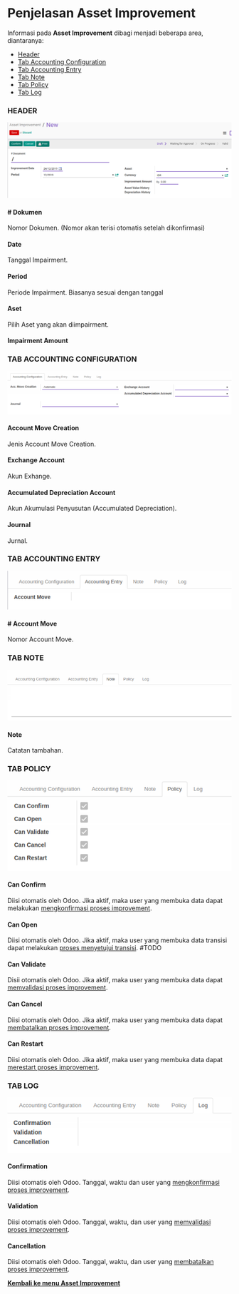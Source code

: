 # Penjelasan Asset Improvement

Informasi pada **Asset Improvement** dibagi menjadi beberapa area, diantaranya:
* [Header](#bagian-header)
* [Tab Accounting Configuration](#tab-accounting-configuration)
* [Tab Accounting Entry](#tab-accounting-entry)
* [Tab Note](#tab-note)
* [Tab Policy](#tab-policy)
* [Tab Log](#tab-log)

### <a name="bagian-header">HEADER</a>

![](../../img/asset-improvement/header.png)

#### <a name="field-dokumen"># Dokumen</a>

Nomor Dokumen.
(Nomor akan terisi otomatis setelah dikonfirmasi)

#### <a name="field-date">Date</a>

Tanggal Impairment.

#### <a name="field-period">Period</a>

Periode Impairment.
Biasanya sesuai dengan tanggal

#### <a name="field-aset">Aset</a>

Pilih Aset yang akan diimpairment.

#### <a name="field-impairment-amount">Impairment Amount</a>

### <a name="tab-accounting">TAB ACCOUNTING CONFIGURATION</a>

![](../../img/asset-improvement/tab-accounting-configuration.png)

#### <a name="field-account-move-creation">Account Move Creation</a>

Jenis Account Move Creation.

#### <a name="field-exchange-account">Exchange Account</a>

Akun Exhange.

#### <a name="field-accumulated-depreciation-account">Accumulated Depreciation Account</a>

Akun Akumulasi Penyusutan (Accumulated Depreciation).

#### <a name="field-journal">Journal</a>

Jurnal.

### <a name="tab-accounting">TAB ACCOUNTING ENTRY</a>

![](../../img/asset-improvement/tab-accounting-entry.png)

#### <a name="field-account-move"># Account Move</a>

Nomor Account Move.

### <a name="tab-note">TAB NOTE</a>

![](../../img/asset-improvement/tab-note.png)

#### <a name="field-note">Note</a>

Catatan tambahan.

### <a name="tab-policy">TAB POLICY</a>

![](../../img/asset-improvement/tab-policy.png)

#### <a name="field-change-can-confirm">Can Confirm</a>

Diisi otomatis oleh Odoo. Jika aktif, maka user yang membuka data dapat melakukan [mengkonfirmasi proses improvement](./mengkonfirmasi.md).

#### <a name="field-change-can-open">Can Open</a>

Diisi otomatis oleh Odoo. Jika aktif, maka user yang membuka data transisi dapat melakukan [proses menyetujui transisi](./menyetujui.md).
#TODO

#### <a name="field-change-can-validate">Can Validate</a>

Disii otomatis oleh Odoo. Jika aktif, maka user yang membuka data dapat [memvalidasi proses improvement](./memvalidasi.md).

#### <a name="field-change-can-cancel">Can Cancel</a>

Diisi otomatis oleh Odoo. Jika aktif, maka user yang membuka data dapat [membatalkan proses improvement](./membatalkan.md).

#### <a name="field-change-can-restart">Can Restart</a>

Diisi otomatis oleh Odoo. Jika aktif, maka user yang membuka data dapat [merestart proses improvement](./merestart.md).

### <a name="tab-log">TAB LOG</a>

![](../../img/asset-improvement/tab-log.png)

#### <a name="field-log-confirmation">Confirmation</a>

Diisi otomatis oleh Odoo. Tanggal, waktu dan user yang [mengkonfirmasi proses improvement](./mengkonfirmasi.md).

#### <a name="field-log-validation">Validation</a>

Diisi otomatis oleh Odoo. Tanggal, waktu, dan user yang [memvalidasi proses improvement](./memvalidasi.md).

#### <a name="field-log-cancellation">Cancellation</a>

Diisi otomatis oleh Odoo. Tanggal, waktu, dan user yang [membatalkan proses improvement](./membatalkan.md).

[**Kembali ke menu Asset Improvement**](./../asset-improvement.md)
